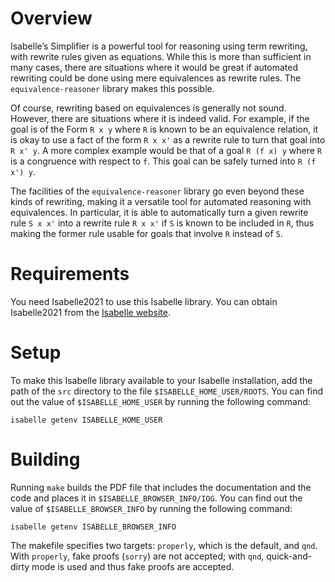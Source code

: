 Overview
========

Isabelle’s Simplifier is a powerful tool for reasoning using term
rewriting, with rewrite rules given as equations. While this is more
than sufficient in many cases, there are situations where it would be
great if automated rewriting could be done using mere equivalences as
rewrite rules. The `equivalence-reasoner` library makes this possible.

Of course, rewriting based on equivalences is generally not sound.
However, there are situations where it is indeed valid. For example, if
the goal is of the Form `R x y` where `R` is known to be an equivalence
relation, it is okay to use a fact of the form `R x x'` as a rewrite
rule to turn that goal into `R x' y`. A more complex example would be
that of a goal `R (f x) y` where `R` is a congruence with respect
to `f`. This goal can be safely turned into `R (f x') y`.

The facilities of the `equivalence-reasoner` library go even beyond
these kinds of rewriting, making it a versatile tool for automated
reasoning with equivalences. In particular, it is able to automatically
turn a given rewrite rule `S x x'` into a rewrite rule `R x x'` if `S`
is known to be included in `R`, thus making the former rule usable for
goals that involve `R` instead of `S`.


Requirements
============

You need Isabelle2021 to use this Isabelle library. You can obtain
Isabelle2021 from the [Isabelle website][isabelle].

[isabelle]:
    https://isabelle.in.tum.de/
    "Isabelle"


Setup
=====

To make this Isabelle library available to your Isabelle installation,
add the path of the `src` directory to the file
`$ISABELLE_HOME_USER/ROOTS`. You can find out the value of
`$ISABELLE_HOME_USER` by running the following command:

    isabelle getenv ISABELLE_HOME_USER


Building
========

Running `make` builds the PDF file that includes the documentation and
the code and places it in `$ISABELLE_BROWSER_INFO/IOG`. You can find out
the value of `$ISABELLE_BROWSER_INFO` by running the following command:

    isabelle getenv ISABELLE_BROWSER_INFO

The makefile specifies two targets: `properly`, which is the default,
and `qnd`. With `properly`, fake proofs (`sorry`) are not accepted; with
`qnd`, quick-and-dirty mode is used and thus fake proofs are accepted.

